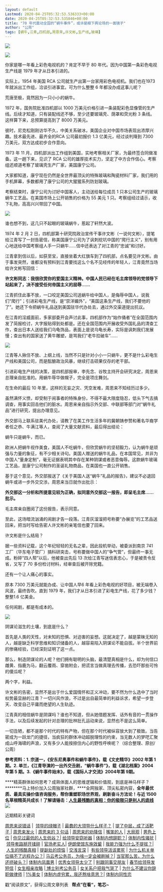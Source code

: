 ```yaml
---
layout: default
Lastmod: 2020-04-25T05:32:53.536333+00:00
date: 2020-04-25T05:32:53.535846+00:00
title: "70 年代震动全国的“蜗牛事件”，或许是眼下舆论场的一面镜子"
author: "公周"
tags: [蜗牛,江青,四机部,周恩来,许文彬,生产线,玻璃]
---
```


![](https://images.weserv.nl/?url=https%3A//mmbiz.qpic.cn/mmbiz_jpg/CAsI3UsK0JCn1e3la62PenfT3wMdCDrqIecEicCAtOoJgIXibfyZWbCbdDK75dia6VS5IM0BSqibpnXMTeJYBqu86w/640%3Fwx_fmt%3Djpeg)

![](https://images.weserv.nl/?url=https%3A//mmbiz.qpic.cn/mmbiz_jpg/CAsI3UsK0JB4EoOZLdYALibCgOLR4rTdib2gjXnOaRlO10fXYW5spv8u1j7HIgGRfnB5U4ksuDfpiaoUVD2AiaHnbQ/640%3Fwx_fmt%3Djpeg)

你家是哪一年看上彩色电视机的？肯定不早于 80 年代。因为中国第一条彩色电视生产线是 1979 年才从日本引进的。

实际上，1954 年美国 RCA 公司就生产出第一台家用彩色电视机。我们也在1973 年就派出工作组，洽谈引进事宜。可为什么整整 6 年都没办成这事儿呢？

荒唐至极，竟然因为一只小小的蜗牛。

1972 年，国务院批准四机部以 1000 万美元价格引进一条装配彩色显像管的生产线。后续才知道，只有装配线还不够，至少还要玻璃壳、荫罩和荧光粉 3 条线。这样算下来，总预算提高到了 8000 万美元。

彼时，尼克松刚刚访华不久，中美关系破冰，美国企业对中国市场表现出浓厚兴趣。技术最先进、最齐全的RCA 公司最初报价 1.3 亿美元，经过谈判降到 7300 万美元，双方达成初步合作意向。

1973 年 11 月，四机部派出工作组到美国，实地考察相关厂家，为最终签合同做准备。这一趟下来，见识了 RCA 公司的雄厚技术实力，坚定了中方合作信心。考察组还顺道考察了玻璃壳生产厂家，美国康宁公司。

大家都知道，康宁现在仍然是全世界最顶尖的特殊玻璃和陶瓷材料厂家，我们用的手机屏幕，多数都用了康宁公司的大猩猩系列防划玻璃。

考察结束时，康宁公司为讨好中国客人，主动送给每位成员 1 只本公司生产的玻璃蜗牛工艺品。在美国市场上公开销售的价格为 55 美元 1 只。考察组经过请示，收下礼物，高高兴兴带回了中国。

![](https://images.weserv.nl/?url=https%3A//mmbiz.qpic.cn/mmbiz_jpg/CAsI3UsK0JA0ejBib4qEgcoXRbXeM6u67vHyqaZiawKxibNu4YP8w0ibMwvgwZU8FWLFkRNrltvicCS7wmpmDBIh6fQ/640%3Fwx_fmt%3Djpeg)

谁也想不到，这几只不起眼的玻璃蜗牛，惹起了轩然大波。  

1974 年 2 月 2 日，四机部第十研究院政治宣传干事许文彬（一说何文彬），提笔给江青写了一封告密信，称美国康宁公司为了讽刺挖坑中国的“爬行主义”，别有用心地送给中国考察组人手一只蜗牛……信中还表达了对江青的“忠诚”和讨好。

江青拿到信以后，如获至宝，直接坐着大红旗车到了四机部，点名要见许文彬。由于事发突然，谁都没有预料到江青要找这么个名不见经传的年轻人，江青竟然当场给许文彬写回信：

**许文彬同志：我很欣赏你的爱国主义精神。中国人民已经在毛主席领导的党领导下站起来了，决不接受任何帝国主义的屈辱……**

江青抓住此事不放，一口咬定美国公司送蜗牛给中国人，是侮辱中国人，说我们“爬行”；引进彩电生产线，是“崇洋媚外”，“美国这条生产线，我们不要他的了”。她还下令把蜗牛礼品送到美国驻华代办处去，通过外交渠道提出抗议。

在江青的淫威面前，多家部委开会声讨此事，四机部作为“始作俑者”在全国范围内发了简报检讨，大字报贴得到处都是。还在全国范围内开展收受外国礼品的清查工作，查出日本人送给我们乌龟饰品，表面上是说乌龟长寿，实际是讽刺我们发展慢；查出有的国家送了黄牛雕塑，是骂我们“老牛拉破车”……

![](https://images.weserv.nl/?url=https%3A//mmbiz.qpic.cn/mmbiz_jpg/CAsI3UsK0JB4EoOZLdYALibCgOLR4rTdib6MNQgfB4GqDjLOqNjrxP0RlTSaPwgk8916dXW6piazfVtz9uGMFmqOg/640%3Fwx_fmt%3Djpeg)

江青等人揪住不放、上纲上线，当然不只是针对小小一只蜗牛，更不是什么彩电生产线和美国公司，而是酝酿政治风暴，继续打击硕果仅存的老干部。

引进彩电生产线的决策，是四机部报审，李先念、谷牧主持开会研究决定，周恩来总理亲自批准的。用蜗牛辱华做幌子，完全是项庄舞剑。

在生命的最后 10 年里，这样的无妄之灾、凭空发难，周恩来不知经历过多少。

虽然满怀义愤，却受制于闹事者的特殊身份，不得不最大限度隐忍，低头下气去搞调查，用事实回击他们的脏水。周恩来亲自指示外交部、中联部等部门对“蜗牛礼品”进行研究，提出办理意见。

外交部马上联系驻美代办处，请教了在美工作生活多年的冀朝铸参赞和著名华裔学者任之恭、牛满江等人，查阅了大量文献资料，最后得出结论：

蜗牛只是蜗牛，而已。

欧洲人把蜗牛视作美食，美国人不吃蜗牛，但欣赏蜗牛的坚韧毅力，认为蜗牛是顽强与力量的象征，有不少相关诗句。美国人赠送的蜗牛礼品，在本国常见，并非为中国人“量身定制”，毫无证据表明其中存在某种阴谋或者恶意侮辱。这款蜗牛玻璃工艺品，是康宁公司制作的圣诞礼物商品，在美国也一直公开销售。

基于这个意见，外交部报送了《关于美国人送“蜗牛”礼品的报告》，建议不必退回蜗牛或进一步外交交涉。周恩来当日就作出批示：

**外交部这一分析和所提意见较为正确，拟同意外交部这一报告，即呈毛主席……批示。**

毛主席亲自圈阅了这份报告，表示同意。

至此，这场暗流汹涌的闹剧才告一段落。江青灰溜溜把号称要“办展览”的工艺品送回来，把当时写给告密人许文彬的亲笔信也要了回来。

许文彬是什么结局？

据一些资料记载，这个年纪轻轻的无名之辈，因此投机举动，被委派到南京 741 工厂（华东电子管厂）搞科研突击，号称要做中国人的“争气管”，但最终一事无成。粉碎“四人帮”以后，他被查出先后 13 次给江青写迷信表忠心，于是被责令反省，又写了 70 多份检讨材料，经审查后被开除党籍。

还有一个让人痛心的事实。

原本 7300 万美元就能办成、让中国人早6 年看上彩色电视的好项目，被无端卷入风波，最终告吹。直到 1979 年，我们才从日本引进了彩电生产线，花了多少钱？整整1.6 亿美金。

任何闹剧，都是有成本的。

![](https://images.weserv.nl/?url=https%3A//mmbiz.qpic.cn/mmbiz_jpg/CAsI3UsK0JB4EoOZLdYALibCgOLR4rTdib04wbFWYxhyxvT8iauspTn9CdASeBBKOoJQkicMmThcloMAgH16u15uvg/640%3Fwx_fmt%3Djpeg)

阴谋论滋生的土壤，到底是什么？  

首先是人类的天性，对未知的恐惧、对迫害的妄想。这就决定了，越是蒙昧无知的人，越是缺乏科学思维和知识储备的人，越容易陷入阴谋论不能自拔。半个世界前的惨痛经验，已经深刻证明了这一点。

那么，制造阴谋论的人呢？他们拥有聪明的头脑，最清楚真相是什么，却为何信口雌黄、指鹿为马，翻云覆雨、穿凿附会，把谎言当做真理去传播，去恐吓那些可怜的傻瓜呢？

两个字，利益。

许文彬的告密，显然不是出于什么爱国情怀和正义冲动，要不然为什么选中了当时权势最显赫的江青？一切兴风作浪，不过是出自最简单的利益诉求，希望一步登天、改变自己平庸而绝望的人生轨迹。

江青真的相信蜗牛是阴谋吗？谁也不知道，但从她借题发挥、话外有音的一贯操作手法，以及后续发起的针对总理的批林批孔运动来说，显然也不是这么简单。

一切丑陋，都不是那个时代的特有产物，但在那个时代被纵容放大到了极致。当告密成为一跃龙门的捷径，当疯狂的群体冲动超脱理性的约束，当无数人的梦呓汇聚成山呼海啸的声浪，又有多少人能按捺住内心的野性呼唤呢？（综合整理、原创/公周）

**参考资料：1. 宗道一，《安东尼奥事件和蜗牛事件》，载《文史精华》2002 年第 1 期。2. 单兰，《江青导演的一出外交丑剧，“蜗牛事件”》，载《湖北档案》2004 年第 5 期。3.《蜗牛事件始末》，载《国际人才交流》2004年第 9期。**

****精英群体如何思考？成熟体面人的思维逻辑和价值观，到底是神马样子？********马上特价加入公周独家社群，****全网独家、顶尖私密内容，****全年最优质、最具实操价值咨询服务，帮你重塑职场世界观，刷新奋斗方法论！与近 1500 名草根精英共成长！****了解请锤击：****[人生最残酷的真相：你的极限只是别人的底线](http://mp.weixin.qq.com/s?__biz=Mzg4MjE1NTE3OQ==&mid=2247486269&idx=1&sn=634d563491631719efe56745c781cd89&chksm=cf5a40f9f82dc9efa0c5769283bb77b610a02f58db2816402389da4ebe29067e3187d34ffebf&scene=21#wechat_redirect)****![](https://images.weserv.nl/?url=https%3A//mmbiz.qpic.cn/mmbiz_png/CAsI3UsK0JChNqI9nN4GRXJyibXhDTibKeoAKjmJMEzMicQje5rTXiaIf3ialoc1VQKjcvW6Ccu6NJD1Dfklibib0bBaA/640%3Fwx_fmt%3Dpng)

  

  

  

近期精彩关键词

  

  

  

  

[周恩来说错话](http://mp.weixin.qq.com/s?__biz=Mzg4MjE1NTE3OQ==&mid=2247486731&idx=1&sn=3623c2f56bcd912c61f1bfc68fc8fc53&chksm=cf5a46cff82dcfd98b0cf791d795eb3107398b8423456949f727a30b9cd62e086f1f3b7e1520&scene=21#wechat_redirect) |  [领导的绿帽子](http://mp.weixin.qq.com/s?__biz=Mzg4MjE1NTE3OQ==&mid=2247486696&idx=1&sn=a43cde9d196bf3979e23b98fa327a475&chksm=cf5a472cf82dce3a4eeb22f38bc13d6ab98b4d28bb43c64d5c6a6631ead38d0d5cdc6b6c4f2d&scene=21#wechat_redirect) | [最蠢的大领导什么样子？](http://mp.weixin.qq.com/s?__biz=Mzg4MjE1NTE3OQ==&mid=2247486712&idx=1&sn=138ab73ce6b0896e65b1792057a42ced&chksm=cf5a473cf82dce2a63867da86310a460d5f2e6e1e5180b48cc94319d8422dbdcb7b238b5e6d2&scene=21#wechat_redirect) | [提了中层，成了活靶子 ](http://mp.weixin.qq.com/s?__biz=Mzg4MjE1NTE3OQ==&mid=2247486660&idx=1&sn=cf6791d5c0f85375367942af6bb8c9af&chksm=cf5a4700f82dce1621300dc76ed20eb8a6fb6545f47635e572e3ffecdde0eb120c3ae0195d08&scene=21#wechat_redirect)| [周恩来发火](http://mp.weixin.qq.com/s?__biz=Mzg4MjE1NTE3OQ==&mid=2247486665&idx=1&sn=5ce4d2ff113769beddf18fad8fbe9130&chksm=cf5a470df82dce1bc28d033e2e26edef147c0108e0b1a5ef8087bc6444511350fc399014d3d4&scene=21#wechat_redirect) | [周恩来的 3 句话](http://mp.weixin.qq.com/s?__biz=Mzg4MjE1NTE3OQ==&mid=2247486616&idx=1&sn=7a3250b41256b236cbb37bcffa5aead5&chksm=cf5a475cf82dce4a36e4d43a466b93496a32026461e75716fb61571aa7ff6c0dd824022cff67&scene=21#wechat_redirect) | [周恩来的劝降信](http://mp.weixin.qq.com/s?__biz=Mzg4MjE1NTE3OQ==&mid=2247486557&idx=1&sn=348056325797ae1416093cdf5477a0d5&chksm=cf5a4799f82dce8fe705bcd28ead6a4b5b6b0aad260e1d9fde4a17cae5e0eea82b7f77dcdf55&scene=21#wechat_redirect) | [嘴笨的人](http://mp.weixin.qq.com/s?__biz=Mzg4MjE1NTE3OQ==&mid=2247486589&idx=1&sn=cf01a40651f5e9b406e8df15a0b94164&chksm=cf5a47b9f82dceaf4c7b27f010cde6ccde2d90b02aca451310f3ab4a4b65e488984787ad0898&scene=21#wechat_redirect) | [大局观](http://mp.weixin.qq.com/s?__biz=Mzg4MjE1NTE3OQ==&mid=2247486595&idx=1&sn=9a4cfb0d0202ad4a6fcf6e759fdfe96e&chksm=cf5a4747f82dce51065aba3d8b1194fb59d64af1acf27dbca2148d9940e7e5e30cea1a3ba8ae&scene=21#wechat_redirect) | [男色上位](http://mp.weixin.qq.com/s?__biz=Mzg4MjE1NTE3OQ==&mid=2247486520&idx=1&sn=ea99aa74d036b3cccd7d0e1789cba90d&chksm=cf5a47fcf82dceea954efec40a4ed4979e02c78fb95ea2c50a5c9718c307fb7a3cb2b3235968&scene=21#wechat_redirect) | [你见过最低的人生低谷？](http://mp.weixin.qq.com/s?__biz=Mzg4MjE1NTE3OQ==&mid=2247486470&idx=1&sn=7bc5cf6a358b8b134a167347f6d84184&chksm=cf5a47c2f82dced4e62a9b7c3f7ccdb1fcde98a8f646f0e612744609c6a1f35e5f45d7ac2757&scene=21#wechat_redirect)| [给领导安窃听器](http://mp.weixin.qq.com/s?__biz=Mzg4MjE1NTE3OQ==&mid=2247486478&idx=1&sn=fc22b4d0a11c4f6ce33ff437d627ecfe&chksm=cf5a47caf82dcedc4ca57a5dd13bd578a3646e63dd8ea235a88699d5849c0958dc708867a232&scene=21#wechat_redirect) | [体制内想辞职？](http://mp.weixin.qq.com/s?__biz=Mzg4MjE1NTE3OQ==&mid=2247486452&idx=1&sn=43812c0ad25c090b3b9b616804b6355b&chksm=cf5a4030f82dc9268737f2d67510f44c3eba65bfdcc2cce89089700f33fb4e451ff95ae78e27&scene=21#wechat_redirect)| [体制内性骚扰](http://mp.weixin.qq.com/s?__biz=Mzg4MjE1NTE3OQ==&mid=2247486424&idx=1&sn=6786ba1c208f230c5991032c0569087a&chksm=cf5a401cf82dc90a5d7ef160b716ee16baefa2a2fb09afbac16bcd33c126fc9b7421545d193a&scene=21#wechat_redirect) | [领导套路掰开揉碎](http://mp.weixin.qq.com/s?__biz=Mzg4MjE1NTE3OQ==&mid=2247486369&idx=1&sn=364853cb4c071de0f960a61caea43cd3&chksm=cf5a4065f82dc973b3aba2d51364fd0056ebaf7d931e02207580d29b9c040e573c7a77195f31&scene=21#wechat_redirect) | [官场老实人](http://mp.weixin.qq.com/s?__biz=Mzg4MjE1NTE3OQ==&mid=2247486363&idx=1&sn=c194c0df4c2303923f2be2a528113f56&chksm=cf5a405ff82dc949ff6437619334398b0ecdb79de235bbf64a480272be09eddd2d33f6ff81ea&scene=21#wechat_redirect)| [伊朗使馆东施效颦](http://mp.weixin.qq.com/s?__biz=Mzg4MjE1NTE3OQ==&mid=2247486313&idx=1&sn=5d99d253b1b06a8640f7034de17859eb&chksm=cf5a40adf82dc9bb6ff1975edd14d62051ccb13b789f15c75327c76f51830e22a76697864d54&scene=21#wechat_redirect) | [我能力强为什么不提拔？](http://mp.weixin.qq.com/s?__biz=Mzg4MjE1NTE3OQ==&mid=2247486285&idx=1&sn=5d60b798ad76f580485ca13f67834197&chksm=cf5a4089f82dc99f13a1664b98aa1b65762a224cdcfd5910ad62363ddcd7800adef4ab8a8ff4&scene=21#wechat_redirect)| [人生的残酷真相](http://mp.weixin.qq.com/s?__biz=Mzg4MjE1NTE3OQ==&mid=2247486269&idx=1&sn=634d563491631719efe56745c781cd89&chksm=cf5a40f9f82dc9efa0c5769283bb77b610a02f58db2816402389da4ebe29067e3187d34ffebf&scene=21#wechat_redirect) | [提副处的烦恼](http://mp.weixin.qq.com/s?__biz=Mzg4MjE1NTE3OQ==&mid=2247486210&idx=1&sn=426bc6944113b818d8844be52d33fb88&chksm=cf5a40c6f82dc9d038965b4d34b1d11eb3ce2f3bcec17d28e2bd00562bfdf98ee97eb87bf233&scene=21#wechat_redirect) | [交浅言深](http://mp.weixin.qq.com/s?__biz=Mzg4MjE1NTE3OQ==&mid=2247486249&idx=1&sn=3f2ccc5180e9f24fca7fac94a49f1dd6&chksm=cf5a40edf82dc9fb6bab5a5df06ecf4f6247c7119d23f1e16518f689996f8e57723a134a195a&scene=21#wechat_redirect) |  [有些领导活该累死](http://mp.weixin.qq.com/s?__biz=Mzg4MjE1NTE3OQ==&mid=2247486194&idx=1&sn=9cf7106fbb03ff1284ba82f274924871&chksm=cf5a4136f82dc820db446a98f46ecd521c70f3b7e37275898838aed5e39d19d9aed9284f84d9&scene=21#wechat_redirect) | [为什么机关单位搞不了远程办公？](http://mp.weixin.qq.com/s?__biz=Mzg4MjE1NTE3OQ==&mid=2247486108&idx=1&sn=43e7581652cc25314deaf13ca975d950&chksm=cf5a4158f82dc84e4dd0d965ec2e91eaf6d6008ce3b60f21b406a9359ed3ccc33d77a20703f4&scene=21#wechat_redirect)| [马云考公务员，为啥一定会被刷掉？](http://mp.weixin.qq.com/s?__biz=Mzg4MjE1NTE3OQ==&mid=2247486117&idx=1&sn=eb0ca51d9bb24c86cc5fca089f08c629&chksm=cf5a4161f82dc877f7b7202f549eeb12e1cfd9f907fb9de6fb26f660a6092fa1b53d24e1cc7e&scene=21#wechat_redirect)| [当官那么苦，为什么还挤破头？](http://mp.weixin.qq.com/s?__biz=Mzg4MjE1NTE3OQ==&mid=2247486158&idx=1&sn=020e5367544fea5aa284004d4b3218c1&chksm=cf5a410af82dc81c30238c3b1cc5b17fa7642e8b81ff6c99a1bf0ea742d5742fcf9a2f6bdf6b&scene=21#wechat_redirect)| [体制内凤凰男](http://mp.weixin.qq.com/s?__biz=Mzg4MjE1NTE3OQ==&mid=2247486025&idx=1&sn=ee89210cf4f566dc1642e5cffd74e033&chksm=cf5a418df82dc89be465430e651db2390682de3991ed6e94215d2f052e08d6490a08fe2b924a&scene=21#wechat_redirect) | [优秀女领导太少了](http://mp.weixin.qq.com/s?__biz=Mzg4MjE1NTE3OQ==&mid=2247485987&idx=1&sn=5dd4d29cfbd9600371236a2bdc984c6b&chksm=cf5a41e7f82dc8f149738dfc2607a2ab6cc5196a6e3ef08dbefd52c2ee259389b380c94a4f40&scene=21#wechat_redirect) | [别跟同事交朋友](http://mp.weixin.qq.com/s?__biz=Mzg4MjE1NTE3OQ==&mid=2247485942&idx=1&sn=17cdaabfbfde3a2a3828860c2f551a69&chksm=cf5a4232f82dcb245f41ddd6a57bf26173645f3a8899da62f5c6d2383ce5f6dbab669542ff92&scene=21#wechat_redirect) | [春节给领导发短信](http://mp.weixin.qq.com/s?__biz=Mzg4MjE1NTE3OQ==&mid=2247485924&idx=1&sn=26519604a56573fbebe5804d347202ab&chksm=cf5a4220f82dcb3653f77589c3616f71ed5a310731363a3a7e0f6385493c73ead9dfd300093a&scene=21#wechat_redirect) | [女生相亲攻略](http://mp.weixin.qq.com/s?__biz=Mzg4MjE1NTE3OQ==&mid=2247485931&idx=1&sn=46281c49fd8af127a69d214b2e071c9b&chksm=cf5a422ff82dcb3947822a69fee0ae5f9fdfbd81a540777eda9ed3d01cc94282da0cc79fed24&scene=21#wechat_redirect) |[ 博士别考公务员](http://mp.weixin.qq.com/s?__biz=Mzg4MjE1NTE3OQ==&mid=2247485910&idx=1&sn=c0e5c5bcd5c0c0b1701bdec640de6c34&chksm=cf5a4212f82dcb042417c5c06b2ee7176c44069eaac826fe1b73df1422fe6002ddeb071d9b0f&scene=21#wechat_redirect) | [女关系户把我气哭了](http://mp.weixin.qq.com/s?__biz=Mzg4MjE1NTE3OQ==&mid=2247485898&idx=1&sn=5abb5017f05a7699736d2483169fbfc6&chksm=cf5a420ef82dcb18cec426313ddd492c56eb0a41f052530bc770f72eeb60e4ddc481fbafb62d&scene=21#wechat_redirect) | [为什么不建议你辞职做律师](http://mp.weixin.qq.com/s?__biz=Mzg4MjE1NTE3OQ==&mid=2247485886&idx=1&sn=b300b23c6b531fe8717a11142f3b5220&chksm=cf5a427af82dcb6c22df3ee74127846bcc9c50d3f178a00742e63d09a0aabbd87f07b730196b&scene=21#wechat_redirect) | [1%美女](http://mp.weixin.qq.com/s?__biz=Mzg4MjE1NTE3OQ==&mid=2247485881&idx=1&sn=1c1df7b06477b8245bf5fae690d8fc50&chksm=cf5a427df82dcb6b35ac2d480b492fccd352b6e393a3abb4d14b250cc3b927d1a0a1e45d9327&scene=21#wechat_redirect) | [体制内虚穷累，我还熬啥意思？](http://mp.weixin.qq.com/s?__biz=Mzg4MjE1NTE3OQ==&mid=2247485867&idx=1&sn=1d449f6eb7ab78cecb9b3629fabe19e1&chksm=cf5a426ff82dcb79076543e79463aeaa5d4883004ea109567c2060a58d8f699b93280349205e&scene=21#wechat_redirect)| [体制内同性恋](http://mp.weixin.qq.com/s?__biz=Mzg4MjE1NTE3OQ==&mid=2247485817&idx=1&sn=b0e484a695da612c299651a2ce847d6d&chksm=cf5a42bdf82dcbab39f9c98df823313abf5442513e534b470e41aa662d16104e8c9194901052&scene=21#wechat_redirect) 

戳“阅读原文”，获得公周文章列表   **帮点”在看“，笔芯~**

